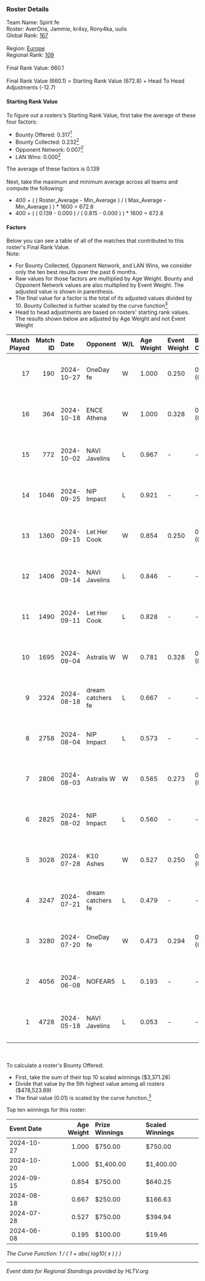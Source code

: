 ### Roster Details<br />
Team Name: Spirit fe<br />
Roster: AverOna, Jammie, kr4sy, Rony4ka, uulis<br />
Global Rank: [167](../../standings_global_2024_11_06.md)<br />
<br />
Region: [Europe]( ../../standings_europe_2024_11_06.md)<br />
Regional Rank: [109]( ../../standings_europe_2024_11_06.md)<br />
<br />
Final Rank Value:  660.1<br />
<br />
Final Rank Value (660.1) = Starting Rank Value (672.8) + Head To Head Adjustments (-12.7)<br />

#### Starting Rank Value<br />
To figure out a rosters's Starting Rank Value, first take the average of these four factors:<br />
- Bounty Offered: 0.317[<sup>1</sup>](#table2)
- Bounty Collected: 0.232[<sup>2</sup>](#table1)
- Opponent Network: 0.007[<sup>2</sup>](#table1)
- LAN Wins: 0.000[<sup>2</sup>](#table1)

The average of these factors is 0.139<br />
<br />
Next, take the maximum and minimum average across all teams and compute the following:<br />
- 400 + ( ( Roster_Average - Min_Average ) / ( Max_Average - Min_Average ) ) * 1600 = 672.8
- 400 + ( ( 0.139 - 0.000 ) / ( 0.815 - 0.000 ) ) * 1600 = 672.8


#### Factors<br />
Below you can see a table of all of the matches that contributed to this roster's Final Rank Value.<br />
Note:<br />

- For Bounty Collected, Opponent Network, and LAN Wins, we consider only the ten best results over the past 6 months.
- Raw values for those factors are multiplied by Age Weight. Bounty and Opponent Network values are also multiplied by Event Weight. The adjusted value is shown in parenthesis.
- The final value for a factor is the total of its adjusted values divided by 10. Bounty Collected is further scaled by the curve function[<sup>3</sup>](#curveFunction)
- Head to head adjustments are based on rosters' starting rank values. The results shown below are adjusted by Age Weight and not Event Weight
<span id="table1"></span><br />


| Match Played | Match ID | Date       | Opponent          | W/L | Age Weight | Event Weight | Bounty Collected | Opponent Network | LAN Wins  | H2H Adj. | Roster                                   |
| -: | -: | :- | :- | :- | :- | :- | :- | :- | :- | -: | :- |
|           17 |      190 | 2024-10-27 | OneDay fe         | W   | 1.000      | 0.250        | 0.002 (0.001)    | 0.026 (0.007)    | 0 (0.000) |    14.15 | AverOna, Jammie, kr4sy, Rony4ka, uulis   |
|           16 |      364 | 2024-10-18 | ENCE Athena       | W   | 1.000      | 0.328        | 0.002 (0.001)    | 0.023 (0.007)    | 0 (0.000) |    12.37 | AverOna, Jammie, kr4sy, Rony4ka, uulis   |
|           15 |      772 | 2024-10-02 | NAVI Javelins     | L   | 0.967      | -            | -                | -                | -         |   -10.23 | AverOna, Jammie, kr4sy, Rony4ka, uulis   |
|           14 |     1046 | 2024-09-25 | NIP Impact        | L   | 0.921      | -            | -                | -                | -         |   -12.87 | AverOna, Jammie, kr4sy, Rony4ka, uulis   |
|           13 |     1360 | 2024-09-15 | Let Her Cook      | W   | 0.854      | 0.250        | 0.012 (0.003)    | 0.117 (0.025)    | 0 (0.000) |    15.79 | AverOna, Jammie, kr4sy, Rony4ka, uulis   |
|           12 |     1406 | 2024-09-14 | NAVI Javelins     | L   | 0.846      | -            | -                | -                | -         |   -10.88 | AverOna, Jammie, kr4sy, Rony4ka, uulis   |
|           11 |     1490 | 2024-09-11 | Let Her Cook      | L   | 0.828      | -            | -                | -                | -         |   -11.14 | AverOna, Jammie, kr4sy, Rony4ka, uulis   |
|           10 |     1695 | 2024-09-04 | Astralis W        | W   | 0.781      | 0.328        | 0.003 (0.001)    | 0.063 (0.016)    | 0 (0.000) |    11.42 | AverOna, Jammie, kr4sy, Rony4ka, uulis   |
|            9 |     2324 | 2024-08-18 | dream catchers fe | L   | 0.667      | -            | -                | -                | -         |    -9.00 | AverOna, Jammie, kr4sy, Rony4ka, uulis   |
|            8 |     2758 | 2024-08-04 | NIP Impact        | L   | 0.573      | -            | -                | -                | -         |    -9.15 | AverOna, Jammie, Rony4ka, tenweri, uulis |
|            7 |     2806 | 2024-08-03 | Astralis W        | W   | 0.565      | 0.273        | 0.003 (0.000)    | 0.063 (0.010)    | 0 (0.000) |     8.34 | irbitka, Jammie, Rony4ka, tenweri, uulis |
|            6 |     2825 | 2024-08-02 | NIP Impact        | L   | 0.560      | -            | -                | -                | -         |    -9.03 | AverOna, Jammie, Rony4ka, tenweri, uulis |
|            5 |     3028 | 2024-07-28 | K10 Ashes         | W   | 0.527      | 0.250        | 0.000 (0.000)    | 0.000 (0.000)    | 0 (0.000) |     4.80 | AverOna, Jammie, Rony4ka, tenweri, uulis |
|            4 |     3247 | 2024-07-21 | dream catchers fe | L   | 0.479      | -            | -                | -                | -         |    -7.25 | AverOna, Jammie, Rony4ka, tenweri, uulis |
|            3 |     3280 | 2024-07-20 | OneDay fe         | W   | 0.473      | 0.294        | 0.000 (0.000)    | 0.000 (0.000)    | 0 (0.000) |     4.28 | AverOna, Jammie, Rony4ka, tenweri, uulis |
|            2 |     4056 | 2024-06-08 | NOFEAR5           | L   | 0.193      | -            | -                | -                | -         |    -3.56 | AverOna, Jammie, Rony4ka, tenweri, uulis |
|            1 |     4728 | 2024-05-18 | NAVI Javelins     | L   | 0.053      | -            | -                | -                | -         |    -0.74 | AverOna, Jammie, Rony4ka, tenweri, uulis |

<br />
<span id="table2"></span><br />
To calculate a roster's Bounty Offered:<br />

- First, take the sum of their top 10 scaled winnings ($3,371.28)
- Divide that value by the 5th highest value among all rosters ($478,523.89)
- The final value (0.01) is scaled by the curve function.[<sup>3</sup>](#curveFunction)

Top ten winnings for this roster:<br />

| Event Date | Age Weight | Prize Winnings | Scaled Winnings |
| :- | -: | :- | :- |
| 2024-10-27 |      1.000 | $750.00        | $750.00         |
| 2024-10-20 |      1.000 | $1,400.00      | $1,400.00       |
| 2024-09-15 |      0.854 | $750.00        | $640.25         |
| 2024-08-18 |      0.667 | $250.00        | $166.63         |
| 2024-07-28 |      0.527 | $750.00        | $394.94         |
| 2024-06-08 |      0.195 | $100.00        | $19.46          |


<span id="curveFunction"></span>_The Curve Function: 1 / ( 1 + abs( log10( x ) ) )_<br />

---
_Event data for Regional Standings provided by HLTV.org_<br />
